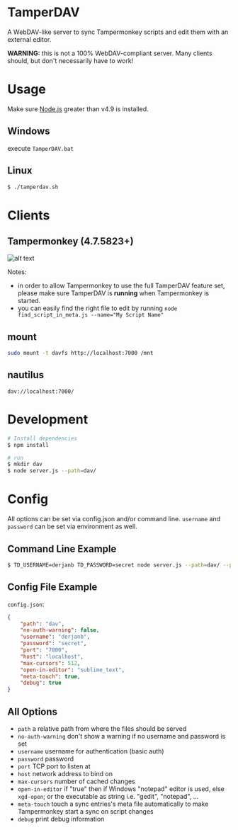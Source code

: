 TamperDAV
=============

A WebDAV-like server to sync Tampermonkey scripts and edit them with an external editor.

**WARNING:** this is not a 100% WebDAV-compliant server. Many clients should, but don't necessarily have to work!


# Usage

Make sure [Node.js](https://nodejs.org/) greater than v4.9 is installed.

## Windows

execute ```TamperDAV.bat```

## Linux

``` sh
$ ./tamperdav.sh
```


# Clients

## Tampermonkey (4.7.5823+)

![alt text](https://user-images.githubusercontent.com/767504/42598819-a1fb04a0-855d-11e8-8b42-a86abf577d82.png)

Notes:
 * in order to allow Tampermonkey to use the full TamperDAV feature set, please make sure TamperDAV is **running** when Tampermonkey is started.
 * you can easily find the right file to edit by running `node find_script_in_meta.js --name="My Script Name"`

## mount

``` sh
sudo mount -t davfs http://localhost:7000 /mnt
```

## nautilus

``` dav://localhost:7000/ ```


# Development

``` sh
# Install dependencies
$ npm install

# run
$ mkdir dav
$ node server.js --path=dav/
```


# Config

All options can be set via config.json and/or command line. ```username``` and ```password``` can be set via environment as well.

## Command Line Example


``` sh
$ TD_USERNAME=derjanb TD_PASSWORD=secret node server.js --path=dav/ --port=6000
```

## Config File Example

```config.json```:
``` json
{
    "path": "dav",
    "no-auth-warning": false,
    "username": "derjanb",
    "password": "secret",
    "port": "7000",
    "host": "localhost",
    "max-cursors": 512,
    "open-in-editor": "sublime_text",
    "meta-touch": true,
    "debug": true
}
```

## All Options

 - ```path``` a relative path from where the files should be served
 - ```no-auth-warning``` don't show a warning if no username and password is set
 - ```username``` username for authentication (basic auth)
 - ```password``` password
 - ```port``` TCP port to listen at
 - ```host``` network address to bind on
 - ```max-cursors``` number of cached changes
 - ```open-in-editor``` if "true" then if Windows "notepad" editor is used, else ```xgd-open```; or the executable as string i.e. "gedit", "notepad", ...
 - ```meta-touch``` touch a sync entries's meta file automatically to make Tampermonkey start a sync on script changes
 - ```debug``` print debug information
